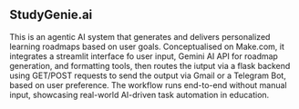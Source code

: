 ## StudyGenie.ai 
This is an agentic AI system that generates and delivers personalized learning roadmaps based on user goals. Conceptualised on Make.com, it integrates a streamlit interface fo user input, Gemini AI API for roadmap generation, and formatting tools, then routes the iutput via a flask backend using GET/POST requests to send the output via Gmail or a Telegram Bot, based on user preference. The workflow runs end-to-end without manual input, showcasing real-world AI-driven task automation in education.
